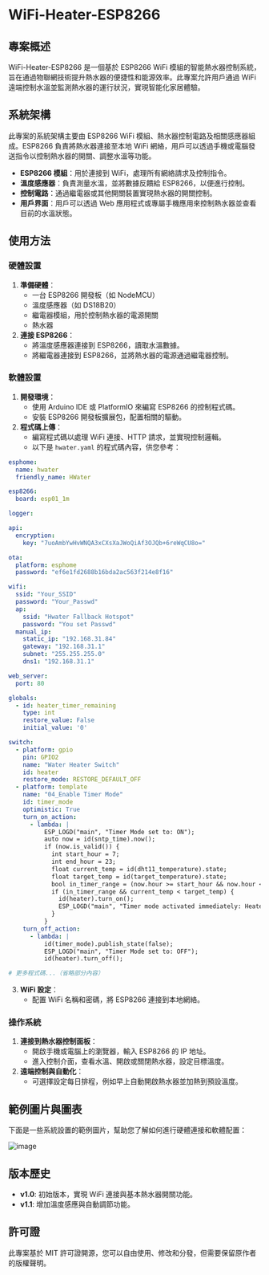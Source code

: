 # WiFi-Heater-ESP8266

## 專案概述
WiFi-Heater-ESP8266 是一個基於 ESP8266 WiFi 模組的智能熱水器控制系統，旨在通過物聯網技術提升熱水器的便捷性和能源效率。此專案允許用戶通過 WiFi 遠端控制水溫並監測熱水器的運行狀況，實現智能化家居體驗。

## 系統架構
此專案的系統架構主要由 ESP8266 WiFi 模組、熱水器控制電路及相關感應器組成。ESP8266 負責將熱水器連接至本地 WiFi 網絡，用戶可以透過手機或電腦發送指令以控制熱水器的開關、調整水溫等功能。

- **ESP8266 模組**：用於連接到 WiFi，處理所有網絡請求及控制指令。
- **溫度感應器**：負責測量水溫，並將數據反饋給 ESP8266，以便進行控制。
- **控制電路**：通過繼電器或其他開關裝置實現熱水器的開關控制。
- **用戶界面**：用戶可以透過 Web 應用程式或專屬手機應用來控制熱水器並查看目前的水溫狀態。

## 使用方法
### 硬體設置
1. **準備硬體**：
   - 一台 ESP8266 開發板（如 NodeMCU）
   - 溫度感應器（如 DS18B20）
   - 繼電器模組，用於控制熱水器的電源開關
   - 熱水器
2. **連接 ESP8266**：
   - 將溫度感應器連接到 ESP8266，讀取水溫數據。
   - 將繼電器連接到 ESP8266，並將熱水器的電源通過繼電器控制。

### 軟體設置
1. **開發環境**：
   - 使用 Arduino IDE 或 PlatformIO 來編寫 ESP8266 的控制程式碼。
   - 安裝 ESP8266 開發板擴展包，配置相關的驅動。
2. **程式碼上傳**：
   - 編寫程式碼以處理 WiFi 連接、HTTP 請求，並實現控制邏輯。
   - 以下是 `hwater.yaml` 的程式碼內容，供您參考：

```yaml
esphome:
  name: hwater
  friendly_name: HWater

esp8266:
  board: esp01_1m

logger:

api:
  encryption:
    key: "7uoAmbYwHvWNQA3xCXsXaJWoQiAf3OJQb+6reWqCU8o="

ota:
  platform: esphome
  password: "ef6e1fd2688b16bda2ac563f214e8f16"

wifi:
  ssid: "Your_SSID"
  password: "Your_Passwd"
  ap:
    ssid: "Hwater Fallback Hotspot"
    password: "You set Passwd"
  manual_ip:
    static_ip: "192.168.31.84"
    gateway: "192.168.31.1"
    subnet: "255.255.255.0"
    dns1: "192.168.31.1"

web_server:
  port: 80

globals:
  - id: heater_timer_remaining
    type: int
    restore_value: False
    initial_value: '0'

switch:
  - platform: gpio
    pin: GPIO2
    name: "Water Heater Switch"
    id: heater
    restore_mode: RESTORE_DEFAULT_OFF
  - platform: template
    name: "04_Enable Timer Mode"
    id: timer_mode
    optimistic: True
    turn_on_action:
      - lambda: |
          ESP_LOGD("main", "Timer Mode set to: ON");
          auto now = id(sntp_time).now();
          if (now.is_valid()) {
            int start_hour = 7;
            int end_hour = 23;
            float current_temp = id(dht11_temperature).state;
            float target_temp = id(target_temperature).state;
            bool in_timer_range = (now.hour >= start_hour && now.hour < end_hour);
            if (in_timer_range && current_temp < target_temp) {
              id(heater).turn_on();
              ESP_LOGD("main", "Timer mode activated immediately: Heater ON, current temp: %f, target temp: %f", current_temp, target_temp);
            }
          }
    turn_off_action:
      - lambda: |
          id(timer_mode).publish_state(false);
          ESP_LOGD("main", "Timer Mode set to: OFF");
          id(heater).turn_off();

# 更多程式碼...（省略部分內容）
```

3. **WiFi 設定**：
   - 配置 WiFi 名稱和密碼，將 ESP8266 連接到本地網絡。

### 操作系統
1. **連接到熱水器控制面板**：
   - 開啟手機或電腦上的瀏覽器，輸入 ESP8266 的 IP 地址。
   - 進入控制介面，查看水溫、開啟或關閉熱水器，設定目標溫度。
2. **遠端控制與自動化**：
   - 可選擇設定每日排程，例如早上自動開啟熱水器並加熱到預設溫度。

## 範例圖片與圖表
下面是一些系統設置的範例圖片，幫助您了解如何進行硬體連接和軟體配置：

![image](https://github.com/user-attachments/assets/4db3814d-b06a-4ab1-8606-4b7d558d3727)

## 版本歷史
- **v1.0**: 初始版本，實現 WiFi 連接與基本熱水器開關功能。
- **v1.1**: 增加溫度感應與自動調節功能。

## 許可證
此專案基於 MIT 許可證開源，您可以自由使用、修改和分發，但需要保留原作者的版權聲明。

